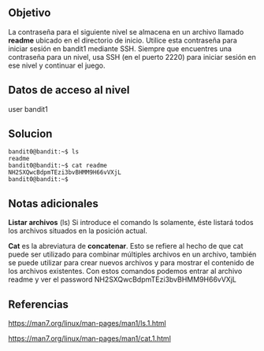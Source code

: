 ## Objetivo 
La contraseña para el siguiente nivel se almacena en un archivo llamado **readme** ubicado en el directorio de inicio. Utilice esta contraseña para iniciar sesión en bandit1 mediante SSH. Siempre que encuentres una contraseña para un nivel, usa SSH (en el puerto 2220) para iniciar sesión en ese nivel y continuar el juego.
## Datos de acceso al nivel
user bandit1

## Solucion

```
bandit0@bandit:~$ ls
readme
bandit0@bandit:~$ cat readme
NH2SXQwcBdpmTEzi3bvBHMM9H66vVXjL
bandit0@bandit:~$ 

```
## Notas adicionales

**Listar archivos** (ls) Si introduce el comando ls solamente, éste listará todos los archivos situados en la posición actual. 

**Cat**  es la abreviatura de **concatenar**. Esto se refiere al hecho de que cat puede ser utilizado para combinar múltiples archivos en un archivo, también se puede utilizar para crear nuevos archivos y para mostrar el contenido de los archivos existentes.
Con estos comandos podemos entrar al archivo readme y ver el password NH2SXQwcBdpmTEzi3bvBHMM9H66vVXjL  
## Referencias 

https://man7.org/linux/man-pages/man1/ls.1.html

https://man7.org/linux/man-pages/man1/cat.1.html